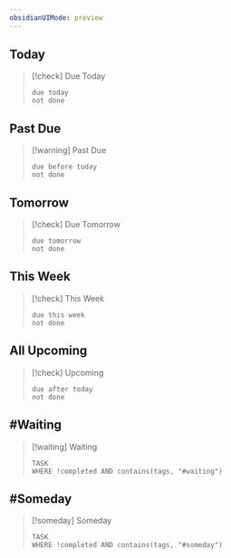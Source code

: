 ```yaml
---
obsidianUIMode: preview
---
```



## Today
> [!check] Due Today
> ```tasks
> due today
> not done
> ```

## Past Due
> [!warning] Past Due
> ```tasks
> due before today
> not done
> ```

## Tomorrow
> [!check] Due Tomorrow
> ```tasks
> due tomorrow
> not done
> ```

## This Week
> [!check] This Week
> ```tasks
> due this week
> not done
> ```

## All Upcoming
> [!check] Upcoming
> ```tasks
> due after today
> not done
> ```



## \#Waiting
> [!waiting] Waiting
> ```dataview
> TASK
> WHERE !completed AND contains(tags, "#waiting")
> ```


## \#Someday
> [!someday] Someday
> ```dataview
> TASK
> WHERE !completed AND contains(tags, "#someday")
> ```


